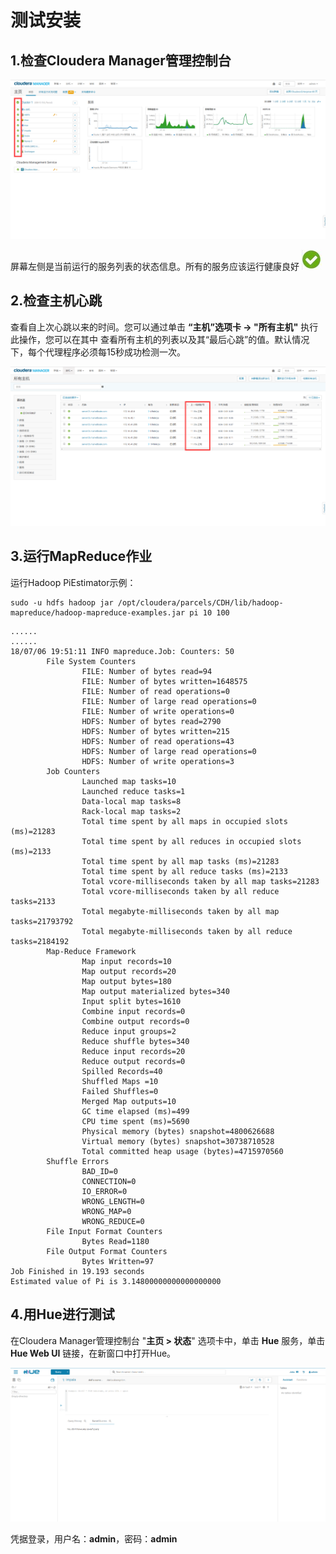 测试安装
================================================================================
## 1.检查Cloudera Manager管理控制台

![检查安装情况](img/23.png)

屏幕左侧是当前运行的服务列表的状态信息。所有的服务应该运行健康良好 ![健康](img/24.jpeg)

## 2.检查主机心跳
查看自上次心跳以来的时间。您可以通过单击 **“主机”选项卡 -> "所有主机"** 执行此操作，您可以在其中
查看所有主机的列表以及其“最后心跳”的值。默认情况下，每个代理程序必须每15秒成功检测一次。

![检查主机心跳](img/25.png)

## 3.运行MapReduce作业
运行Hadoop PiEstimator示例：
```shell
sudo -u hdfs hadoop jar /opt/cloudera/parcels/CDH/lib/hadoop-mapreduce/hadoop-mapreduce-examples.jar pi 10 100
```
```
......
......
18/07/06 19:51:11 INFO mapreduce.Job: Counters: 50
        File System Counters
                FILE: Number of bytes read=94
                FILE: Number of bytes written=1648575
                FILE: Number of read operations=0
                FILE: Number of large read operations=0
                FILE: Number of write operations=0
                HDFS: Number of bytes read=2790
                HDFS: Number of bytes written=215
                HDFS: Number of read operations=43
                HDFS: Number of large read operations=0
                HDFS: Number of write operations=3
        Job Counters
                Launched map tasks=10
                Launched reduce tasks=1
                Data-local map tasks=8
                Rack-local map tasks=2
                Total time spent by all maps in occupied slots (ms)=21283
                Total time spent by all reduces in occupied slots (ms)=2133
                Total time spent by all map tasks (ms)=21283
                Total time spent by all reduce tasks (ms)=2133
                Total vcore-milliseconds taken by all map tasks=21283
                Total vcore-milliseconds taken by all reduce tasks=2133
                Total megabyte-milliseconds taken by all map tasks=21793792
                Total megabyte-milliseconds taken by all reduce tasks=2184192
        Map-Reduce Framework
                Map input records=10
                Map output records=20
                Map output bytes=180
                Map output materialized bytes=340
                Input split bytes=1610
                Combine input records=0
                Combine output records=0
                Reduce input groups=2
                Reduce shuffle bytes=340
                Reduce input records=20
                Reduce output records=0
                Spilled Records=40
                Shuffled Maps =10
                Failed Shuffles=0
                Merged Map outputs=10
                GC time elapsed (ms)=499
                CPU time spent (ms)=5690
                Physical memory (bytes) snapshot=4800626688
                Virtual memory (bytes) snapshot=30738710528
                Total committed heap usage (bytes)=4715970560
        Shuffle Errors
                BAD_ID=0
                CONNECTION=0
                IO_ERROR=0
                WRONG_LENGTH=0
                WRONG_MAP=0
                WRONG_REDUCE=0
        File Input Format Counters
                Bytes Read=1180
        File Output Format Counters
                Bytes Written=97
Job Finished in 19.193 seconds
Estimated value of Pi is 3.14800000000000000000
```

## 4.用Hue进行测试
在Cloudera Manager管理控制台 "**主页 > 状态**" 选项卡中，单击 **Hue** 服务，单击 **Hue Web UI**
链接，在新窗口中打开Hue。

![Hue](img/26.png)

凭据登录，用户名：**admin**，密码：**admin**
